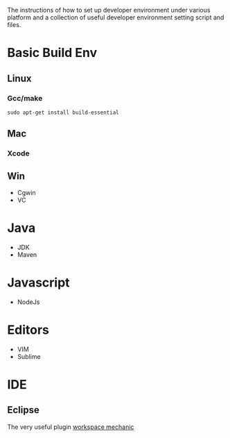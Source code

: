  The instructions of how to set up developer environment under various platform and a collection of useful developer environment setting script and files.

Basic Build Env
===============

Linux
-----
### Gcc/make

    sudo apt-get install build-essential 

Mac
---

### Xcode

Win
---

* Cgwin
* VC

Java
====

* JDK
* Maven

Javascript
==========

* NodeJs

Editors
=======

* VIM
* Sublime


IDE
===

Eclipse
-------

The very useful plugin [workspace mechanic][1]

[1]:https://code.google.com/a/eclipselabs.org/p/workspacemechanic/
